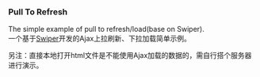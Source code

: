 ### Pull To Refresh
The simple example of pull to refresh/load(base on Swiper).  
一个基于[Swiper](https://github.com/nolimits4web/Swiper)开发的Ajax上拉刷新、下拉加载简单示例。  

另注：直接本地打开html文件是不能使用Ajax加载的数据的，需自行搭个服务器进行演示。
